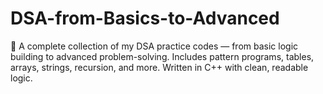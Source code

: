 # DSA-from-Basics-to-Advanced
🚀 A complete collection of my DSA practice codes — from basic logic building to advanced problem-solving. Includes pattern programs, tables, arrays, strings, recursion, and more. Written in C++ with clean, readable logic.
